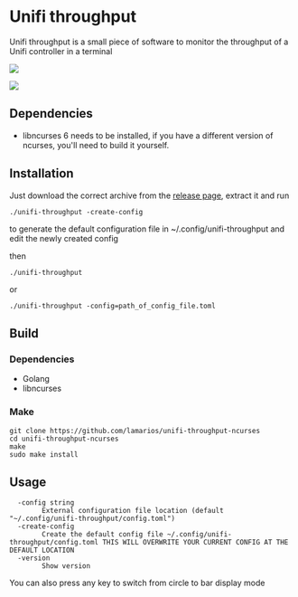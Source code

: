 # Unifi throughput

Unifi throughput is a small piece of software to monitor the throughput of a Unifi controller in a terminal


![](https://i.imgur.com/GwyhKLg.png?raw=true)

![](https://i.imgur.com/U0PnujC.png?raw=true)

## Dependencies
- libncurses 6 needs to be installed, if you have a different version of ncurses, you'll need to build it yourself.

## Installation

Just download the correct archive from the [release page](https://github.com/lamarios/unifi-throughput-ncurses/releases/latest), extract it and run
```
./unifi-throughput -create-config
```
to generate the default configuration file in ~/.config/unifi-throughput and edit the newly created config

then 
```
./unifi-throughput
```
or
```
./unifi-throughput -config=path_of_config_file.toml
```

## Build
### Dependencies
 - Golang
 - libncurses
### Make
```shell
git clone https://github.com/lamarios/unifi-throughput-ncurses
cd unifi-throughput-ncurses
make
sudo make install
```

## Usage

```
  -config string
    	External configuration file location (default "~/.config/unifi-throughput/config.toml")
  -create-config
    	Create the default config file ~/.config/unifi-throughput/config.toml THIS WILL OVERWRITE YOUR CURRENT CONFIG AT THE DEFAULT LOCATION
  -version
    	Show version

```

You can also press any key to switch from circle to bar display mode
